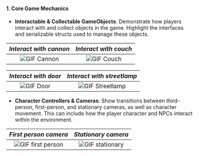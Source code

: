 #### 1. Core Game Mechanics

- **Interactable & Collectable GameObjects**: Demonstrate how players interact with and collect objects in the game. Highlight the interfaces and serializable structs used to manage these objects.

|                      _Interact with cannon_                      |                     _Interact with couch_                      |
| :--------------------------------------------------------------: | :------------------------------------------------------------: |
| ![GIF Cannon](/projects/cosmania/interact/interact%20cannon.gif) | ![GIF Couch](/projects/cosmania/interact/interact%20couch.gif) |

|                     _Interact with door_                     |                        _Interact with streetlamp_                        |
| :----------------------------------------------------------: | :----------------------------------------------------------------------: |
| ![GIF Door](/projects/cosmania/interact/interact%20door.gif) | ![GIF Streetlamp](/projects/cosmania/interact/interact%20streetlamp.gif) |

- **Character Controllers & Cameras**: Show transitions between third-person, first-person, and stationary cameras, as well as character movement. This can include how the player character and NPCs interact within the environment.

|                           _First person camera_                            |                         _Stationary camera_                          |
| :------------------------------------------------------------------------: | :------------------------------------------------------------------: |
| ![GIF first person](/projects/cosmania/camera/camera%20first%20person.gif) | ![GIF stationary](/projects/cosmania/camera/camera%20stationary.gif) |
